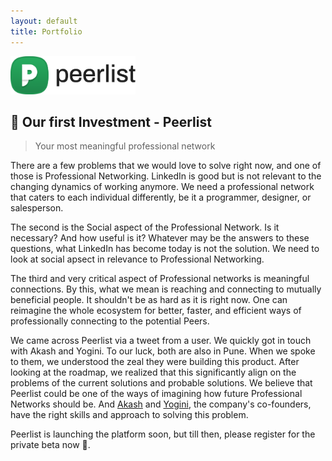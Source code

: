 ```yaml
---
layout: default
title: Portfolio
---
```


<img src="./public/images/peerlist_logo.png" width="200" height="61" />

## 🖖 Our first Investment - Peerlist ##
>Your most meaningful professional network

There are a few problems that we would love to solve right now, and one of those is Professional Networking. LinkedIn is good but is not relevant to the changing dynamics of working anymore. We need a professional network that caters to each individual differently, be it a programmer, designer, or salesperson. 

The second is the Social aspect of the Professional Network. Is it necessary? And how useful is it? Whatever may be the answers to these questions, what LinkedIn has become today is not the solution. We need to look at social apsect in relevance to Professional Networking. 

The third and very critical aspect of Professional networks is meaningful connections. By this, what we mean is reaching and connecting to mutually beneficial people. It shouldn't be as hard as it is right now. One can reimagine the whole ecosystem for better, faster, and efficient ways of professionally connecting to the potential Peers.

We came across Peerlist via a tweet from a user. We quickly got in touch with Akash and Yogini. To our luck, both are also in Pune. When we spoke to them, we understood the zeal they were building this product. After looking at the roadmap, we realized that this significantly align on the problems of the current solutions and probable solutions. We believe that Peerlist could be one of the ways of imagining how future Professional Networks should be. And [Akash](https://peerlist.io/designerdada) and [Yogini](https://peerlist.io/yogini), the company's co-founders, have the right skills and approach to solving this problem.

Peerlist is launching the platform soon, but till then, please register for the private beta now 🙂.
